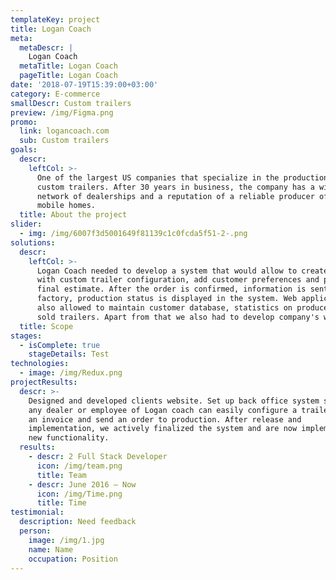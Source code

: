 ```yaml
---
templateKey: project
title: Logan Coach
meta:
  metaDescr: |
    Logan Coach
  metaTitle: Logan Coach
  pageTitle: Logan Coach
date: '2018-07-19T15:39:00+03:00'
category: E-commerce
smallDescr: Custom trailers
preview: /img/Figma.png
promo:
  link: logancoach.com
  sub: Custom trailers
goals:
  descr:
    leftCol: >-
      One of the largest US companies that specialize in the production of
      custom trailers. After 30 years in business, the company has a wide
      network of dealerships and a reputation of a reliable producer of unique
      mobile homes.
  title: About the project
slider:
  - img: /img/6007f3d5001649f81139c1c0fcda5f51-2-.png
solutions:
  descr:
    leftCol: >-
      Logan Coach needed to develop a system that would allow to create orders
      with custom trailer configuration, add customer preferences and provide
      final estimate. After the order is confirmed, information is sent to the
      factory, production status is displayed in the system. Web application
      also allowed to maintain customer database, statistics on produced and
      sold trailers. Apart from that we also had to develop company's web site.
  title: Scope
stages:
  - isComplete: true
    stageDetails: Test
technologies:
  - image: /img/Redux.png
projectResults:
  descr: >-
    Designed and developed clients website. Set up back office system so that
    any dealer or employee of Logan coach can easily configure a trailer, issue
    an invoice and send an order to production. After release and
    implementation, we actively finalized the system and are now implementing
    new functionality.
  results:
    - descr: 2 Full Stack Developer
      icon: /img/team.png
      title: Team
    - descr: June 2016 — Now
      icon: /img/Time.png
      title: Time
testimonial:
  description: Need feedback
  person:
    image: /img/1.jpg
    name: Name
    occupation: Position
---
```


